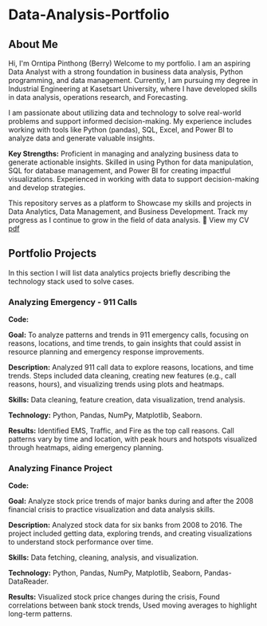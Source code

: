 # Data-Analysis-Portfolio
## About Me
Hi, I'm Orntipa Pinthong (Berry)
Welcome to my portfolio. I am an aspiring Data Analyst with a strong foundation in business data analysis, Python programming, and data management. Currently, I am pursuing my degree in Industrial Engineering at Kasetsart University, where I have developed skills in data analysis, operations research, and Forecasting.

I am passionate about utilizing data and technology to solve real-world problems and support informed decision-making. My experience includes working with tools like Python (pandas), SQL, Excel, and Power BI to analyze data and generate valuable insights.

**Key Strengths:** Proficient in managing and analyzing business data to generate actionable insights.
Skilled in using Python for data manipulation, SQL for database management, and Power BI for creating impactful visualizations.
Experienced in working with data to support decision-making and develop strategies.

This repository serves as a platform to Showcase my skills and projects in Data Analytics, Data Management, and Business Development.
Track my progress as I continue to grow in the field of data analysis.
📄 View my CV [pdf](https://github.com/Orntipa/Data-Analysis-Portfolio/blob/940309cf9977276049556dfaa6f7efd90d8e1a7b/Internship%20Resume.pdf)


## Portfolio Projects
In this section I will list data analytics projects briefly describing the technology stack used to solve cases.
### Analyzing Emergency - 911 Calls
**Code:** 

**Goal:** To analyze patterns and trends in 911 emergency calls, focusing on reasons, locations, and time trends, to gain insights that could assist in resource planning and emergency response improvements.

**Description:** Analyzed 911 call data to explore reasons, locations, and time trends. Steps included data cleaning, creating new features (e.g., call reasons, hours), and visualizing trends using plots and heatmaps.

**Skills:** Data cleaning, feature creation, data visualization, trend analysis.

**Technology:** Python, Pandas, NumPy, Matplotlib, Seaborn.

**Results:** Identified EMS, Traffic, and Fire as the top call reasons. Call patterns vary by time and location, with peak hours and hotspots visualized through heatmaps, aiding emergency planning.

### Analyzing Finance Project
**Code:** 

**Goal:** Analyze stock price trends of major banks during and after the 2008 financial crisis to practice visualization and data analysis skills.

**Description:** Analyzed stock data for six banks from 2008 to 2016. The project included getting data, exploring trends, and creating visualizations to understand stock performance over time.

**Skills:** Data fetching, cleaning, analysis, and visualization.

**Technology:** Python, Pandas, NumPy, Matplotlib, Seaborn, Pandas-DataReader.

**Results:** Visualized stock price changes during the crisis, Found correlations between bank stock trends, Used moving averages to highlight long-term patterns.

